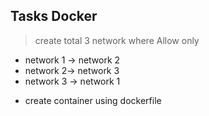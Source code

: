 ## Tasks Docker 

> create total 3 network where Allow only

* network 1 -> network 2
* network 2->  network 3
* network 3 -> network 1 
+ create container using dockerfile
